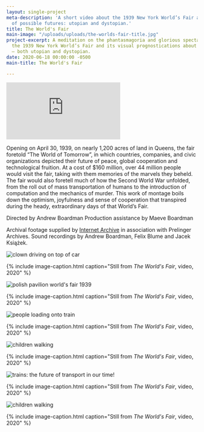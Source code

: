 ```yaml
---
layout: single-project
meta-description: 'A short video about the 1939 New York World’s Fair and its depiction
  of possible futures: utopian and dystopian.'
title: The World's Fair
main-image: "/uploads/uploads/the-worlds-fair-title.jpg"
project-excerpt: A meditation on the phantasmagoria and glorious spectacle that was
  the 1939 New York World’s Fair and its visual prognostications about possible futures
  — both utopian and dystopian.
date: 2020-06-18 00:00:00 -0500
main-title: The World's Fair

---
```

<iframe src="https://player.vimeo.com/video/419998380" frameborder="0" allow="autoplay; fullscreen" allowfullscreen></iframe>

<br>

Opening on April 30, 1939, on nearly 1,200 acres of land in Queens, the fair foretold “The World of Tomorrow”, in which countries, companies, and civic organizations depicted their future of peace, global cooperation and technological fruition. At a cost of $160 million, over 44 million people would visit the fair, taking with them memories of the marvels they beheld. The fair would also foretell much of how the Second World War unfolded, from the roll out of mass transportation of humans to the introduction of computation and the mechanics of murder. This work of montage boils down the optimism, joyfulness and sense of cooperation that transpired during the heady, extraordinary  days of that World’s Fair.

Directed by Andrew Boardman Production assistance by Maeve Boardman

Archival footage supplied by [Internet Archive](https://archive.org) in association with Prelinger Archives. Sound recordings by Andrew Boardman, Felix Blume and Jacek Książek.

<section class="project-column-one" markdown="1">

![clown driving on top of car](/uploads/the-worlds-fair-general.jpg)

{% include image-caption.html caption="Still from <i>The World's Fair</i>, video, 2020" %}

</section>

<section class="project-column-two" markdown="1">

![polish pavilion world's fair 1939](/uploads/the-worlds-fair-poland.jpg)

{% include image-caption.html caption="Still from <i>The World's Fair</i>, video, 2020" %}

</section>

<section class="project-column-one" markdown="1">

![people loading onto train](/uploads/the-worlds-fair-trains.jpg)

{% include image-caption.html caption="Still from <i>The World's Fair</i>, video, 2020" %}

</section>

<section class="project-column-two" markdown="1">

![children walking](/uploads/the-worlds-fair-planes.jpg)

{% include image-caption.html caption="Still from <i>The World's Fair</i>, video, 2020" %}

</section>

<section class="project-column-one" markdown="1">

![trains: the future of transport in our time!](/uploads/the-worlds-fair-loading.jpg)

{% include image-caption.html caption="Still from <i>The World's Fair</i>, video, 2020" %}

</section>

<section class="project-column-two" markdown="1">

![children walking](/uploads/the-worlds-fair-children.jpg)

{% include image-caption.html caption="Still from <i>The World's Fair</i>, video, 2020" %}

</section>